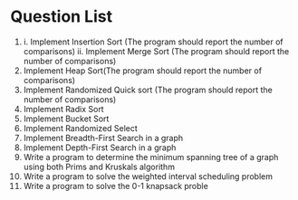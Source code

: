 # Question List

1. i. Implement Insertion Sort (The program should report the number of comparisons)
   ii. Implement Merge Sort (The program should report the number of comparisons)
2. Implement Heap Sort(The program should report the number of comparisons)
3. Implement Randomized Quick sort (The program should report the number of
   comparisons)
4. Implement Radix Sort
5. Implement Bucket Sort
6. Implement Randomized Select
7. Implement Breadth-First Search in a graph
8. Implement Depth-First Search in a graph
9. Write a program to determine the minimum spanning tree of a graph using both Prims
   and Kruskals algorithm
10. Write a program to solve the weighted interval scheduling problem
11. Write a program to solve the 0-1 knapsack proble
